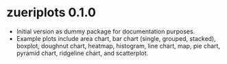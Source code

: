 # zueriplots 0.1.0

* Initial version as dummy package for documentation purposes.
* Example plots include area chart, bar chart (single, grouped, stacked), boxplot, doughnut chart, heatmap, histogram, line chart, map, pie chart, pyramid chart, ridgeline chart, and scatterplot.

